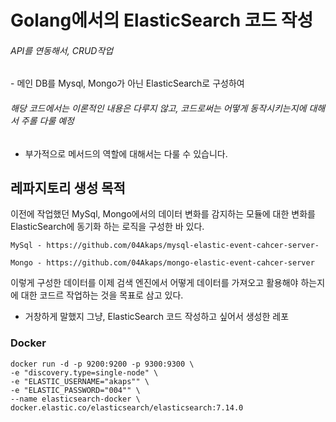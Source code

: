 <h1>Golang에서의 ElasticSearch 코드 작성</h1>

<h6>API를 연동해서, CRUD작업</h6>
- 메인 DB를 Mysql, Mongo가 아닌 ElasticSearch로 구성하여

<h6>해당 코드에서는 이론적인 내용은 다루지 않고, 코드로써는 어떻게 동작시키는지에 대해서 주롤 다룰 예정</h6>

- 부가적으로 메서드의 역할에 대해서는 다룰 수 있습니다.


## 레파지토리 생성 목적
이전에 작업했던 MySql, Mongo에서의 데이터 변화를 감지하는 모듈에 대한 변화를
ElasticSearch에 동기화 하는 로직을 구성한 바 있다.
```azure
MySql - https://github.com/04Akaps/mysql-elastic-event-cahcer-server-

Mongo - https://github.com/04Akaps/mongo-elastic-event-cahcer-server
```

이렇게 구성한 데이터를 이제 검색 엔진에서 어떻게 데이터를 가져오고 활용해야 하는지에 대한 코드르 작업하는 것을 목표로 삼고 있다.
- 거창하게 말했지 그냥, ElasticSearch 코드 작성하고 싶어서 생성한 레포

<h3>Docker</h3>

```
docker run -d -p 9200:9200 -p 9300:9300 \
-e "discovery.type=single-node" \
-e "ELASTIC_USERNAME="akaps"" \
-e "ELASTIC_PASSWORD="004"" \
--name elasticsearch-docker \
docker.elastic.co/elasticsearch/elasticsearch:7.14.0
```
